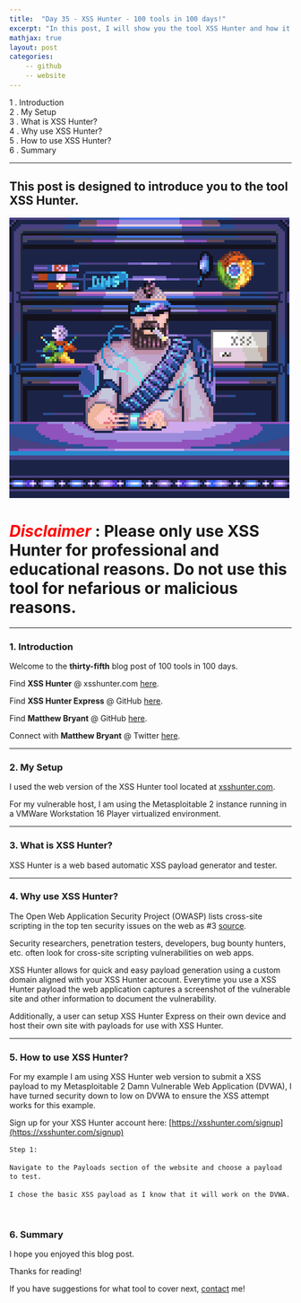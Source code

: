 ```yaml
---
title:  "Day 35 - XSS Hunter - 100 tools in 100 days!"
excerpt: "In this post, I will show you the tool XSS Hunter and how it works."
mathjax: true
layout: post
categories:
    -- github
    -- website
---
```


1 . Introduction
<br>
2 . My Setup
<br>
3 . What is XSS Hunter?
<br>
4 . Why use XSS Hunter?
<br>
5 . How to use XSS Hunter?
<br>
6 . Summary

---

## This post is designed to introduce you to the tool XSS Hunter.

![](https://raw.githubusercontent.com/mandatoryprogrammer/mandatoryprogrammer/main/cyberpunk.gif)

# <span style="color:red">***Disclaimer***</span> : **Please only use XSS Hunter for professional and educational reasons. Do not use this tool for nefarious or malicious reasons.**

---

### 1. **Introduction**

Welcome to the **thirty-fifth** blog post of 100 tools in 100 days.<br> 

Find **XSS Hunter** @ xsshunter.com [here](https://xsshunter.com/).

Find **XSS Hunter Express** @ GitHub [here](https://github.com/mandatoryprogrammer/xsshunter-express).

Find **Matthew Bryant** @ GitHub [here](https://github.com/mandatoryprogrammer).

Connect with **Matthew Bryant** @ Twitter [here](https://twitter.com/iammandatory?lang=en).

---

### 2. **My Setup**

I used the web version of the XSS Hunter tool located at [xsshunter.com](https://xsshunter.com/).

For my vulnerable host, I am using the Metasploitable 2 instance running in a VMWare Workstation 16 Player virtualized environment. 

---

### 3. **What is XSS Hunter?**

XSS Hunter is a web based automatic XSS payload generator and tester. 

---

### 4. **Why use XSS Hunter?**

The Open Web Application Security Project (OWASP) lists cross-site scripting in the top ten security issues on the web as #3 [source](https://owasp.org/www-project-top-ten/).

Security researchers, penetration testers, developers, bug bounty hunters, etc. often look for cross-site scripting vulnerabilities on web apps. 

XSS Hunter allows for quick and easy payload generation using a custom domain aligned with your XSS Hunter account. Everytime you use a XSS Hunter payload the web application captures a screenshot of the vulnerable site and other information to document the vulnerability.

Additionally, a user can setup XSS Hunter Express on their own device and host their own site with payloads for use with XSS Hunter.

---

### 5. **How to use XSS Hunter?**

For my example I am using XSS Hunter web version to submit a XSS payload to my Metasploitable 2 Damn Vulnerable Web Application (DVWA), I have turned security down to low on DVWA to ensure the XSS attempt works for this example. 

Sign up for your XSS Hunter account here: [https://xsshunter.com/signup](https://xsshunter.com/signup)


    Step 1:

    Navigate to the Payloads section of the website and choose a payload to test.

    I chose the basic XSS payload as I know that it will work on the DVWA. 

![]()

### 6. **Summary**



I hope you enjoyed this blog post.

Thanks for reading!<br>

If you have suggestions for what tool to cover next, [contact](mailto:matthew.o.mccorkle@gmail.com) me!
